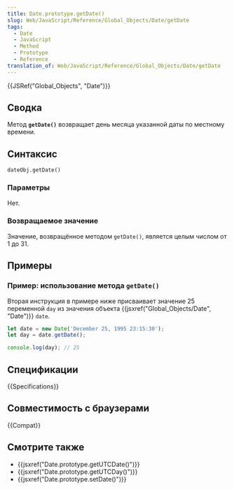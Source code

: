 ```yaml
---
title: Date.prototype.getDate()
slug: Web/JavaScript/Reference/Global_Objects/Date/getDate
tags:
  - Date
  - JavaScript
  - Method
  - Prototype
  - Reference
translation_of: Web/JavaScript/Reference/Global_Objects/Date/getDate
---
```


{{JSRef("Global_Objects", "Date")}}

## Сводка

Метод **`getDate()`** возвращает день месяца указанной даты по местному времени.

## Синтаксис

```
dateObj.getDate()
```

### Параметры

Нет.

### Возвращаемое значение

Значение, возвращённое методом `getDate()`, является целым числом от 1 до 31.

## Примеры

### Пример: использование метода `getDate()`

Вторая инструкция в примере ниже присваивает значение 25 переменной `day` из значения объекта {{jsxref("Global_Objects/Date", "Date")}} `date`.

```js
let date = new Date('December 25, 1995 23:15:30');
let day = date.getDate();

console.log(day); // 25
```

## Спецификации

{{Specifications}}

## Совместимость с браузерами

{{Compat}}

## Смотрите также

- {{jsxref("Date.prototype.getUTCDate()")}}
- {{jsxref("Date.prototype.getUTCDay()")}}
- {{jsxref("Date.prototype.setDate()")}}
